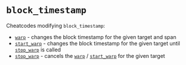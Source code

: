 # `block_timestamp`

Cheatcodes modifying `block_timestamp`:

* [`warp`](./warp.md) - changes the block timestamp for the given target and span
* [`start_warp`](./start_warp.md) - changes the block timestamp for the given target until [`stop_warp`](./stop_warp.md) is called
* [`stop_warp`](./stop_warp.md) - cancels the [`warp`](./warp.md) / [`start_warp`](./start_warp.md) for the given target
